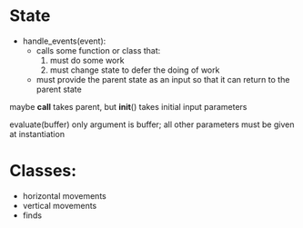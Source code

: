 # State
- handle_events(event):
  - calls some function or class that:
    1. must do some work
    2. must change state to defer the doing of work
  - must provide the parent state as an input so that it can return to the parent state


maybe __call__ takes parent, but __init__() takes initial input parameters

evaluate(buffer) only argument is buffer; all other parameters must be given at instantiation


# Classes:
- horizontal movements
- vertical movements
- finds

